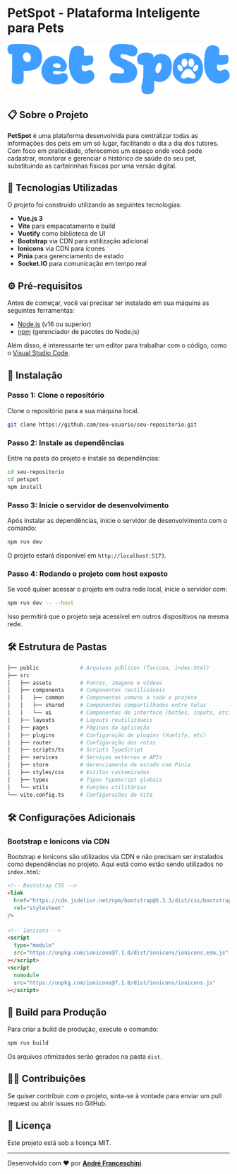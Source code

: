 # PetSpot - Plataforma Inteligente para Pets

![PetSpot Logo](./petspot/src/assets/images/PetSpot-PNG.png)

## 📋 Sobre o Projeto

**PetSpot** é uma plataforma desenvolvida para centralizar todas as informações dos pets em um só lugar, facilitando o dia a dia dos tutores. Com foco em praticidade, oferecemos um espaço onde você pode cadastrar, monitorar e gerenciar o histórico de saúde do seu pet, substituindo as carteirinhas físicas por uma versão digital.

## 🚀 Tecnologias Utilizadas

O projeto foi construído utilizando as seguintes tecnologias:

- **Vue.js 3**
- **Vite** para empacotamento e build
- **Vuetify** como biblioteca de UI
- **Bootstrap** via CDN para estilização adicional
- **Ionicons** via CDN para ícones
- **Pinia** para gerenciamento de estado
- **Socket.IO** para comunicação em tempo real

## ⚙️ Pré-requisitos

Antes de começar, você vai precisar ter instalado em sua máquina as seguintes ferramentas:

- [Node.js](https://nodejs.org/en/) (v16 ou superior)
- [npm](https://www.npmjs.com/) (gerenciador de pacotes do Node.js)

Além disso, é interessante ter um editor para trabalhar com o código, como o [Visual Studio Code](https://code.visualstudio.com/).

## 🔧 Instalação

### Passo 1: Clone o repositório

Clone o repositório para a sua máquina local.

```bash
git clone https://github.com/seu-usuario/seu-repositorio.git
```

### Passo 2: Instale as dependências

Entre na pasta do projeto e instale as dependências:

```bash
cd seu-repositorio
cd petspot
npm install
```

### Passo 3: Inicie o servidor de desenvolvimento

Após instalar as dependências, inicie o servidor de desenvolvimento com o comando:

```bash
npm run dev
```

O projeto estará disponível em `http://localhost:5173`.

### Passo 4: Rodando o projeto com host exposto

Se você quiser acessar o projeto em outra rede local, inicie o servidor com:

```bash
npm run dev -- --host
```

Isso permitirá que o projeto seja acessível em outros dispositivos na mesma rede.

## 🛠 Estrutura de Pastas

```bash
├── public             # Arquivos públicos (favicon, index.html)
├── src
│   ├── assets         # Fontes, imagens e vídeos
│   ├── components     # Componentes reutilizáveis
│   │   ├── common     # Componentes comuns a todo o projeto
│   │   ├── shared     # Componentes compartilhados entre telas
│   │   └── ui         # Componentes de interface (botões, inputs, etc)
│   ├── layouts        # Layouts reutilizáveis
│   ├── pages          # Páginas da aplicação
│   ├── plugins        # Configuração de plugins (Vuetify, etc)
│   ├── router         # Configuração das rotas
│   ├── scripts/ts     # Scripts TypeScript
│   ├── services       # Serviços externos e APIs
│   ├── store          # Gerenciamento de estado com Pinia
│   ├── styles/css     # Estilos customizados
│   ├── types          # Tipos TypeScript globais
│   └── utils          # Funções utilitárias
└── vite.config.ts     # Configurações do Vite
```

## 🛠 Configurações Adicionais

### Bootstrap e Ionicons via CDN

Bootstrap e Ionicons são utilizados via CDN e não precisam ser instalados como dependências no projeto. Aqui está como estão sendo utilizados no `index.html`:

```html
<!-- Bootstrap CSS -->
<link
  href="https://cdn.jsdelivr.net/npm/bootstrap@5.3.3/dist/css/bootstrap.min.css"
  rel="stylesheet"
/>

<!-- Ionicons -->
<script
  type="module"
  src="https://unpkg.com/ionicons@7.1.0/dist/ionicons/ionicons.esm.js"
></script>
<script
  nomodule
  src="https://unpkg.com/ionicons@7.1.0/dist/ionicons/ionicons.js"
></script>
```

## 🔄 Build para Produção

Para criar a build de produção, execute o comando:

```bash
npm run build
```

Os arquivos otimizados serão gerados na pasta `dist`.

## 👨‍💻 Contribuições

Se quiser contribuir com o projeto, sinta-se à vontade para enviar um pull request ou abrir issues no GitHub.

## 📄 Licença

Este projeto está sob a licença MIT.

---

Desenvolvido com ❤️ por **[André Franceschini](https://github.com/franceschinii)**.
